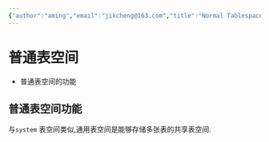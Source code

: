 ```yaml
---
{"author":"aming","email":"jikcheng@163.com","title":"Normal Tablespaces","creation_date":"2022-06-27 15:57","Last modified date":"2022-11-27 19:08","tags":"Normal Tablespaces","File Folder with relative path":"database/MySQL/Doc/MySQL Tablespaces","remark":null,"other":null,"dg-publish":true,"permalink":"/database/my-sql/doc/my-sql-tablespaces/normal-tablespaces/","dgPassFrontmatter":true}
---
```





# 普通表空间

- 普通表空间的功能
## 普通表空间功能
与`system` 表空间类似,通用表空间是能够存储多张表的共享表空间.
